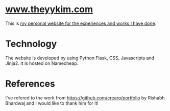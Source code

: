 # www.theyykim.com

This is [my personal website for the experiences and works I have done](http://www.theyykim.com). 

# Technology

The website is developed by using Python Flask, CSS, Javascripts and Jinja2.
It is hosted on Namecheap. 

# References

I've refered to the work from https://github.com/crearo/portfolio by Rishabh Bhardwaj and I would like to thank him for it! 